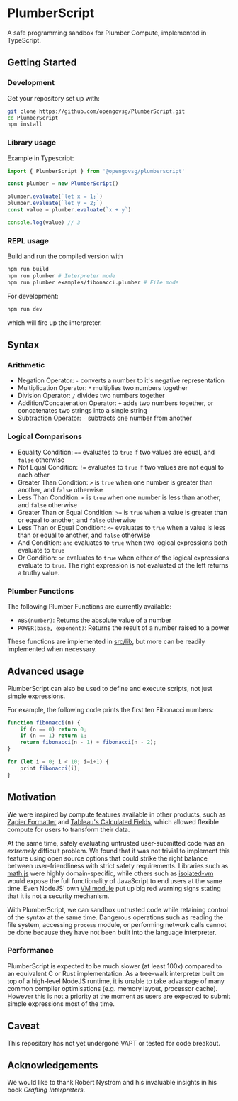 # PlumberScript

A safe programming sandbox for Plumber Compute, implemented in TypeScript.

## Getting Started

### Development

Get your repository set up with:

```bash
git clone https://github.com/opengovsg/PlumberScript.git
cd PlumberScript
npm install
```

### Library usage

Example in Typescript:

```typescript
import { PlumberScript } from '@opengovsg/plumberscript'

const plumber = new PlumberScript()

plumber.evaluate(`let x = 1;`)
plumber.evaluate(`let y = 2;`)
const value = plumber.evaluate(`x + y`)

console.log(value) // 3
```

### REPL usage

Build and run the compiled version with

```bash
npm run build
npm run plumber # Interpreter mode
npm run plumber examples/fibonacci.plumber # File mode
```

For development:

```bash
npm run dev
```

which will fire up the interpreter.

## Syntax

### Arithmetic

- Negation Operator: `-` converts a number to it's negative representation
- Multiplication Operator: `*` multiplies two numbers together
- Division Operator: `/` divides two numbers together
- Addition/Concatenation Operator: `+` adds two numbers together, or concatenates two strings into a single string
- Subtraction Operator: `-` subtracts one number from another

### Logical Comparisons

- Equality Condition: `==` evaluates to `true` if two values are equal, and `false` otherwise
- Not Equal Condition: `!=` evaluates to `true` if two values are not equal to each other
- Greater Than Condition: `>` is `true` when one number is greater than another, and `false` otherwise
- Less Than Condition: `<` is `true` when one number is less than another, and `false` otherwise
- Greater Than or Equal Condition: `>=` is `true` when a value is greater than or equal to another, and `false` otherwise
- Less Than or Equal Condition: `<=` evaluates to `true` when a value is less than or equal to another, and `false` otherwise
- And Condition: `and` evaluates to `true` when two logical expressions both evaluate to `true`
- Or Condition: `or` evaluates to `true` when either of the logical expressions evaluate to `true`. The right expression is not evaluated of the left returns a truthy value.

### Plumber Functions

The following Plumber Functions are currently available:

- `ABS(number)`: Returns the absolute value of a number
- `POWER(base, exponent)`: Returns the result of a number raised to a power

These functions are implemented in [src/lib](src/lib), but more can be readily implemented when necessary.

## Advanced usage

PlumberScript can also be used to define and execute scripts, not just simple expressions.

For example, the following code prints the first ten Fibonacci numbers:

```javascript
function fibonacci(n) {
    if (n == 0) return 0;
    if (n == 1) return 1;
    return fibonacci(n - 1) + fibonacci(n - 2);
}

for (let i = 0; i < 10; i=i+1) {
    print fibonacci(i);
}
```

## Motivation

We were inspired by compute features available in other products, such as [Zapier Formatter](https://help.zapier.com/hc/en-us/articles/8496181204877-Understand-spreadsheet-style-formula-functions#h_01HKMDCATJPZFV20YD8NMM6M33) and [Tableau's Calculated Fields](https://help.tableau.com/current/pro/desktop/en-us/functions_functions_tablecalculation.htm), which allowed flexible compute for users to transform their data.

At the same time, safely evaluating untrusted user-submitted code was an *extremely* difficult problem. We found that it was not trivial to implement this feature using open source options that could strike the right balance between user-friendliness with strict safety requirements. Libraries such as [math.js](https://www.npmjs.com/package/math.js) were highly domain-specific, while others such as [isolated-vm](https://www.npmjs.com/package/isolated-vm) would expose the full functionality of JavaScript to end users at the same time. Even NodeJS' own [VM module](https://nodejs.org/api/vm.html) put up big red warning signs stating that it is not a security mechanism.

With PlumberScript, we can sandbox untrusted code while retaining control of the syntax at the same time. Dangerous operations such as reading the file system, accessing `process` module, or performing network calls cannot be done because they have not been built into the language interpreter.

### Performance

PlumberScript is expected to be much slower (at least 100x) compared to an equivalent C or Rust implementation. As a tree-walk interpreter built on top of a high-level NodeJS runtime, it is unable to take advantage of many common compiler optimisations (e.g. memory layout, processor cache). However this is not a priority at the moment as users are expected to submit simple expressions most of the time.

## Caveat

This repository has not yet undergone VAPT or tested for code breakout.

## Acknowledgements

We would like to thank Robert Nystrom and his invaluable insights in his book *Crafting Interpreters*.
